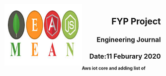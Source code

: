 <img align="left" width="250" height="200" src="./mean.png">

<h1 align="right"><b>FYP Project</h1>
<h2 align="right">Engineering Journal</h2>
<h2 align="right">Date:11 Feburary 2020</h2>
Aws iot core and adding list of 
